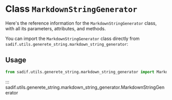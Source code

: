# Class `MarkdownStringGenerator`

Here's the reference information for the `MarkdownStringGenerator` class, with all its parameters, attributes, and methods.

You can import the `MarkdownStringGenerator` class directly from `sadif.utils.generete_string.markdown_string_generator`:

## Usage

```python
from sadif.utils.generete_string.markdown_string_generator import MarkdownStringGenerator
```

::: sadif.utils.generete_string.markdown_string_generator.MarkdownStringGenerator